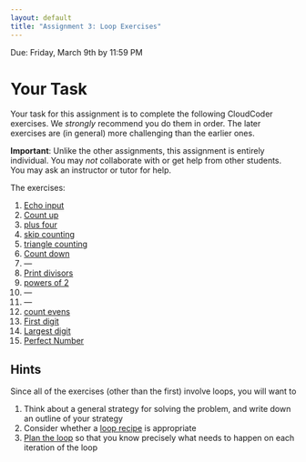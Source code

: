 ```yaml
---
layout: default
title: "Assignment 3: Loop Exercises"
---
```


Due: Friday, March 9th by 11:59 PM

# Your Task

Your task for this assignment is to complete the following CloudCoder exercises.  We <em>strongly</em> recommend you do them in order.  The later exercises are (in general) more challenging than the earlier ones.

<div class="callout">
<b>Important</b>: Unlike the other assignments, this assignment is entirely individual.  You may <em>not</em> collaborate with or get help from other students.  You may ask an instructor or tutor for help.
</div>

The exercises:

1. [Echo input](https://cs.ycp.edu/cloudcoder/#exercise?c=17,p=870)
2. [Count up](https://cs.ycp.edu/cloudcoder/#exercise?c=17,p=873)
3. [plus four](https://cs.ycp.edu/cloudcoder/#exercise?c=17,p=882)
4. [skip counting](https://cs.ycp.edu/cloudcoder/#exercise?c=17,p=881)
5. [triangle counting](https://cs.ycp.edu/cloudcoder/#exercise?c=17,p=883)
6. [Count down](https://cs.ycp.edu/cloudcoder/#exercise?c=17,p=880)
7. &mdash;
8. [Print divisors](https://cs.ycp.edu/cloudcoder/#exercise?c=17,p=869)
9. [powers of 2](https://cs.ycp.edu/cloudcoder/#exercise?c=17,p=878)
10. &mdash;
11. &mdash;
12. [count evens](https://cs.ycp.edu/cloudcoder/#exercise?c=17,p=874)
13. [First digit](https://cs.ycp.edu/cloudcoder/#exercise?c=17,p=872)
14. [Largest digit](https://cs.ycp.edu/cloudcoder/#exercise?c=17,p=868)
15. [Perfect Number](https://cs.ycp.edu/cloudcoder/#exercise?c=17,p=867)

## Hints

Since all of the exercises (other than the first) involve loops, you will want to

1. Think about a general strategy for solving the problem, and write down an outline of your strategy
2. Consider whether a [loop recipe](../lectures/lecture06.html#loop-recipes) is appropriate
3. [Plan the loop](../lectures/lecture06.html#plan-the-iterations-of-the-loop) so that you know precisely what needs to happen on each iteration of the loop

<!-- vim:set wrap: -->
<!-- vim:set linebreak: -->
<!-- vim:set nolist: -->
